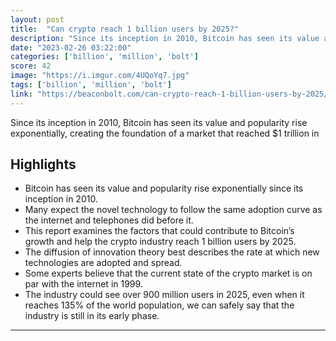 ```yaml
---
layout: post
title:  "Can crypto reach 1 billion users by 2025?"
description: "Since its inception in 2010, Bitcoin has seen its value and popularity rise exponentially, creating the foundation of a market that reached $1 trillion in"
date: "2023-02-26 03:22:00"
categories: ['billion', 'million', 'bolt']
score: 42
image: "https://i.imgur.com/4UQoYq7.jpg"
tags: ['billion', 'million', 'bolt']
link: "https://beaconbolt.com/can-crypto-reach-1-billion-users-by-2025/"
---
```


Since its inception in 2010, Bitcoin has seen its value and popularity rise exponentially, creating the foundation of a market that reached $1 trillion in

## Highlights

- Bitcoin has seen its value and popularity rise exponentially since its inception in 2010.
- Many expect the novel technology to follow the same adoption curve as the internet and telephones did before it.
- This report examines the factors that could contribute to Bitcoin’s growth and help the crypto industry reach 1 billion users by 2025.
- The diffusion of innovation theory best describes the rate at which new technologies are adopted and spread.
- Some experts believe that the current state of the crypto market is on par with the internet in 1999.
- The industry could see over 900 million users in 2025, even when it reaches 135% of the world population, we can safely say that the industry is still in its early phase.

---
